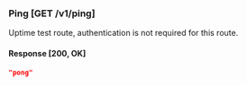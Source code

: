 ### Ping [GET /v1/ping]

Uptime test route, authentication is not required for this route.

#### Response [200, OK]

```JSON
"pong"
```
